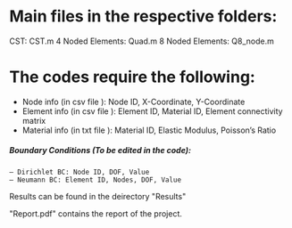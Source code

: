 # Main files in the respective folders:

CST:  CST.m
4 Noded Elements: Quad.m
8 Noded Elements: Q8_node.m

# The codes require the following:

- Node info (in csv file ): Node ID, X-Coordinate, Y-Coordinate
- Element info (in csv file ): Element ID, Material ID, Element connectivity matrix
- Material info (in txt file ): Material ID, Elastic Modulus, Poisson’s Ratio 

##### Boundary Conditions (To be edited in the code):
	– Dirichlet BC: Node ID, DOF, Value
	– Neumann BC: Element ID, Nodes, DOF, Value

Results can be found in the deirectory "Results"

"Report.pdf" contains the report of the project.
